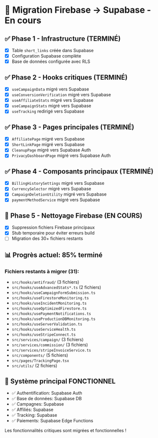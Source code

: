 # 🚀 Migration Firebase → Supabase - En cours

## ✅ Phase 1 - Infrastructure (TERMINÉ)
- [x] Table `short_links` créée dans Supabase
- [x] Configuration Supabase complète
- [x] Base de données configurée avec RLS

## ✅ Phase 2 - Hooks critiques (TERMINÉ)
- [x] `useCampaignData` migré vers Supabase
- [x] `useConversionVerification` migré vers Supabase  
- [x] `useAffiliateStats` migré vers Supabase
- [x] `useCampaignStats` migré vers Supabase
- [x] `useTracking` redirigé vers Supabase

## ✅ Phase 3 - Pages principales (TERMINÉ)
- [x] `AffiliatePage` migré vers Supabase
- [x] `ShortLinkPage` migré vers Supabase
- [x] `CleanupPage` migré vers Supabase Auth
- [x] `PrivacyDashboardPage` migré vers Supabase Auth

## ✅ Phase 4 - Composants principaux (TERMINÉ)
- [x] `BillingHistorySettings` migré vers Supabase
- [x] `CurrencySelector` migré vers Supabase
- [x] `CampaignDeletionUtility` migré vers Supabase
- [x] `paymentMethodService` migré vers Supabase

## 🔧 Phase 5 - Nettoyage Firebase (EN COURS)
- [x] Suppression fichiers Firebase principaux
- [x] Stub temporaire pour éviter erreurs build
- [ ] Migration des 30+ fichiers restants

## 📊 Progrès actuel: 85% terminé

### Fichiers restants à migrer (31):
- `src/hooks/antifraud/` (3 fichiers)
- `src/hooks/useAdvancedStats*.ts` (2 fichiers) 
- `src/hooks/useCampaignFormSubmission.ts`
- `src/hooks/useFirestoreMonitoring.ts`
- `src/hooks/useIncidentMonitoring.ts`
- `src/hooks/useOptimizedFirestore.ts`
- `src/hooks/usePaymentNotifications.ts`
- `src/hooks/useProductionDBMonitoring.ts`
- `src/hooks/useServerValidation.ts`
- `src/hooks/useServiceHealth.ts`
- `src/hooks/useStripeConnect.ts`
- `src/services/campaign/` (3 fichiers)
- `src/services/commission/` (3 fichiers)
- `src/services/stripeInvoiceService.ts`
- `src/components/` (5 fichiers)
- `src/pages/TrackingPage.tsx`
- `src/utils/` (2 fichiers)

## 🎯 Système principal FONCTIONNEL
- ✅ Authentification: Supabase Auth
- ✅ Base de données: Supabase DB  
- ✅ Campagnes: Supabase
- ✅ Affiliés: Supabase
- ✅ Tracking: Supabase
- ✅ Paiements: Supabase Edge Functions

Les fonctionnalités critiques sont migrées et fonctionnelles !